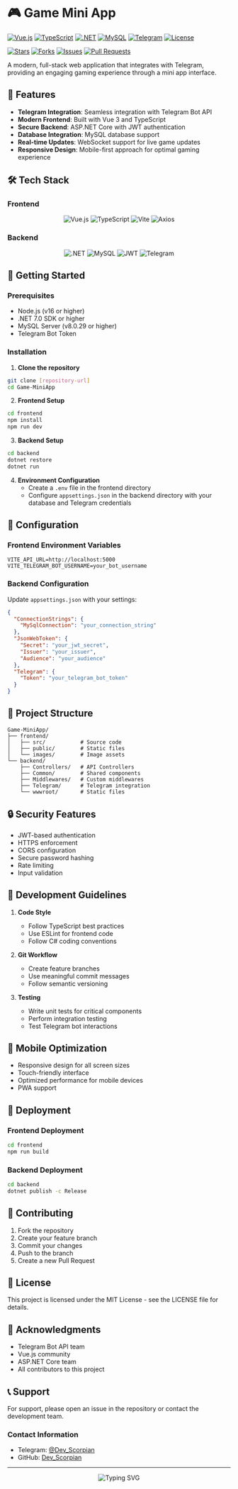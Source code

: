 # 🎮 Game Mini App

[![Vue.js](https://img.shields.io/badge/Vue.js-3.4.21-4FC08D?style=flat-square&logo=vue.js)](https://vuejs.org/)
[![TypeScript](https://img.shields.io/badge/TypeScript-5.4.0-3178C6?style=flat-square&logo=typescript)](https://www.typescriptlang.org/)
[![.NET](https://img.shields.io/badge/.NET-7.0-512BD4?style=flat-square&logo=.net)](https://dotnet.microsoft.com/)
[![MySQL](https://img.shields.io/badge/MySQL-8.0.29-4479A1?style=flat-square&logo=mysql)](https://www.mysql.com/)
[![Telegram](https://img.shields.io/badge/Telegram-Bot-26A5E4?style=flat-square&logo=telegram)](https://telegram.org/)
[![License](https://img.shields.io/badge/License-MIT-yellow.svg)](https://opensource.org/licenses/MIT)

[![Stars](https://img.shields.io/github/stars/Dev_Scorpian/Game-MiniApp?style=social)](https://github.com/Dev_Scorpian/Game-MiniApp/stargazers)
[![Forks](https://img.shields.io/github/forks/Dev_Scorpian/Game-MiniApp?style=social)](https://github.com/Dev_Scorpian/Game-MiniApp/network/members)
[![Issues](https://img.shields.io/github/issues/Dev_Scorpian/Game-MiniApp)](https://github.com/Dev_Scorpian/Game-MiniApp/issues)
[![Pull Requests](https://img.shields.io/github/issues-pr/Dev_Scorpian/Game-MiniApp)](https://github.com/Dev_Scorpian/Game-MiniApp/pulls)

A modern, full-stack web application that integrates with Telegram, providing an engaging gaming experience through a mini app interface.

## 🌟 Features

- **Telegram Integration**: Seamless integration with Telegram Bot API
- **Modern Frontend**: Built with Vue 3 and TypeScript
- **Secure Backend**: ASP.NET Core with JWT authentication
- **Database Integration**: MySQL database support
- **Real-time Updates**: WebSocket support for live game updates
- **Responsive Design**: Mobile-first approach for optimal gaming experience

## 🛠️ Tech Stack

### Frontend
<div align="center">
  <img src="https://img.shields.io/badge/Vue.js-3.4.21-4FC08D?style=for-the-badge&logo=vue.js" alt="Vue.js">
  <img src="https://img.shields.io/badge/TypeScript-5.4.0-3178C6?style=for-the-badge&logo=typescript" alt="TypeScript">
  <img src="https://img.shields.io/badge/Vite-5.1.6-646CFF?style=for-the-badge&logo=vite" alt="Vite">
  <img src="https://img.shields.io/badge/Axios-1.6.8-5A29E4?style=for-the-badge&logo=axios" alt="Axios">
</div>

### Backend
<div align="center">
  <img src="https://img.shields.io/badge/.NET-7.0-512BD4?style=for-the-badge&logo=.net" alt=".NET">
  <img src="https://img.shields.io/badge/MySQL-8.0.29-4479A1?style=for-the-badge&logo=mysql" alt="MySQL">
  <img src="https://img.shields.io/badge/JWT-000000?style=for-the-badge&logo=jsonwebtokens" alt="JWT">
  <img src="https://img.shields.io/badge/Telegram-26A5E4?style=for-the-badge&logo=telegram" alt="Telegram">
</div>

## 🚀 Getting Started

### Prerequisites
- Node.js (v16 or higher)
- .NET 7.0 SDK or higher
- MySQL Server (v8.0.29 or higher)
- Telegram Bot Token

### Installation

1. **Clone the repository**
```bash
git clone [repository-url]
cd Game-MiniApp
```

2. **Frontend Setup**
```bash
cd frontend
npm install
npm run dev
```

3. **Backend Setup**
```bash
cd backend
dotnet restore
dotnet run
```

4. **Environment Configuration**
   - Create a `.env` file in the frontend directory
   - Configure `appsettings.json` in the backend directory with your database and Telegram credentials

## 🔧 Configuration

### Frontend Environment Variables
```env
VITE_API_URL=http://localhost:5000
VITE_TELEGRAM_BOT_USERNAME=your_bot_username
```

### Backend Configuration
Update `appsettings.json` with your settings:
```json
{
  "ConnectionStrings": {
    "MySqlConnection": "your_connection_string"
  },
  "JsonWebToken": {
    "Secret": "your_jwt_secret",
    "Issuer": "your_issuer",
    "Audience": "your_audience"
  },
  "Telegram": {
    "Token": "your_telegram_bot_token"
  }
}
```

## 📁 Project Structure

```
Game-MiniApp/
├── frontend/
│   ├── src/           # Source code
│   ├── public/        # Static files
│   └── images/        # Image assets
└── backend/
    ├── Controllers/   # API Controllers
    ├── Common/        # Shared components
    ├── Middlewares/   # Custom middlewares
    ├── Telegram/      # Telegram integration
    └── wwwroot/       # Static files
```

## 🔒 Security Features

- JWT-based authentication
- HTTPS enforcement
- CORS configuration
- Secure password hashing
- Rate limiting
- Input validation

## 🎯 Development Guidelines

1. **Code Style**
   - Follow TypeScript best practices
   - Use ESLint for frontend code
   - Follow C# coding conventions

2. **Git Workflow**
   - Create feature branches
   - Use meaningful commit messages
   - Follow semantic versioning

3. **Testing**
   - Write unit tests for critical components
   - Perform integration testing
   - Test Telegram bot interactions

## 📱 Mobile Optimization

- Responsive design for all screen sizes
- Touch-friendly interface
- Optimized performance for mobile devices
- PWA support

## 🔄 Deployment

### Frontend Deployment
```bash
cd frontend
npm run build
```

### Backend Deployment
```bash
cd backend
dotnet publish -c Release
```

## 🤝 Contributing

1. Fork the repository
2. Create your feature branch
3. Commit your changes
4. Push to the branch
5. Create a new Pull Request

## 📄 License

This project is licensed under the MIT License - see the LICENSE file for details.

## 🙏 Acknowledgments

- Telegram Bot API team
- Vue.js community
- ASP.NET Core team
- All contributors to this project

## 📞 Support

For support, please open an issue in the repository or contact the development team.

### Contact Information
- Telegram: [@Dev_Scorpian](https://t.me/Dev_Scorpian)
- GitHub: [Dev_Scorpian](https://github.com/Dev_Scorpian)

---

<div align="center">
  <img src="https://readme-typing-svg.herokuapp.com?font=Fira+Code&pause=1000&color=2D9EF7&center=true&vCenter=true&width=435&lines=Made+with+%E2%9D%A4%EF%B8%8F+by+Dev_Scorpian" alt="Typing SVG" />
</div>
